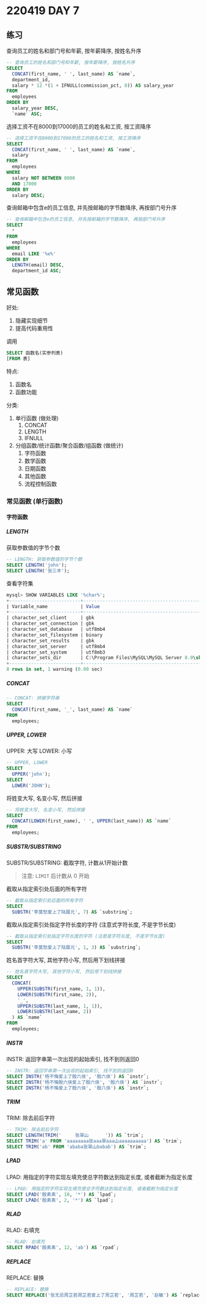 # 220419 DAY 7

## 练习

查询员工的姓名和部门号和年薪, 按年薪降序, 按姓名升序

```sql
-- 查询员工的姓名和部门号和年薪, 按年薪降序, 按姓名升序
SELECT
  CONCAT(first_name, ' ', last_name) AS `name`,
  department_id,
  salary * 12 *(1 + IFNULL(commission_pct, 0)) AS salary_year
FROM
  employees
ORDER BY
  salary_year DESC,
  `name` ASC;
```

选择工资不在8000到17000的员工的姓名和工资, 按工资降序

```sql
-- 选择工资不在8000到17000的员工的姓名和工资, 按工资降序
SELECT
  CONCAT(first_name, ' ', last_name) AS `name`,
  salary
FROM
  employees
WHERE
  salary NOT BETWEEN 8000
  AND 17000
ORDER BY
  salary DESC;
```

查询邮箱中包含e的员工信息, 并先按邮箱的字节数降序, 再按部门号升序

```sql
-- 查询邮箱中包含e的员工信息, 并先按邮箱的字节数降序, 再按部门号升序
SELECT
  *
FROM
  employees
WHERE
  email LIKE '%e%'
ORDER BY
  LENGTH(email) DESC,
  department_id ASC;
```

## 常见函数

好处: 

1. 隐藏实现细节
2. 提高代码重用性

调用

```sql
SELECT 函数名(实参列表)
[FROM 表]
```

特点: 

1. 函数名
2. 函数功能

分类: 

1. 单行函数 (做处理)
	1. CONCAT
	2. LENGTH
	3. IFNULL
2. 分组函数/统计函数/聚合函数/组函数 (做统计)
	1. 字符函数
	2. 数学函数
	3. 日期函数
	4. 其他函数
	5. 流程控制函数


### 常见函数 (单行函数)

#### 字符函数

##### LENGTH

获取参数值的字节个数

```sql
-- LENGTH: 获取参数值的字节个数
SELECT LENGTH('john');
SELECT LENGTH('张三丰');
```

查看字符集

```sql
mysql> SHOW VARIABLES LIKE '%char%';
+--------------------------+---------------------------------------------------------+
| Variable_name            | Value                                                   |
+--------------------------+---------------------------------------------------------+
| character_set_client     | gbk                                                     |
| character_set_connection | gbk                                                     |
| character_set_database   | utf8mb4                                                 |
| character_set_filesystem | binary                                                  |
| character_set_results    | gbk                                                     |
| character_set_server     | utf8mb4                                                 |
| character_set_system     | utf8mb3                                                 |
| character_sets_dir       | C:\Program Files\MySQL\MySQL Server 8.0\share\charsets\ |
+--------------------------+---------------------------------------------------------+
8 rows in set, 1 warning (0.00 sec)
```


##### CONCAT

```sql
-- CONCAT: 拼接字符串
SELECT
  CONCAT(first_name, '_', last_name) AS `name`
FROM
  employees;
```

##### UPPER, LOWER

UPPER: 大写
LOWER: 小写

```sql
-- UPPER, LOWER
SELECT
  UPPER('john');
SELECT
  LOWER('JOHN');
```

将姓变大写, 名变小写, 然后拼接

```sql
-- 将姓变大写, 名变小写, 然后拼接
SELECT
  CONCAT(LOWER(first_name), ' ', UPPER(last_name)) AS `name`
FROM
  employees;
```

##### SUBSTR/SUBSTRING

SUBSTR/SUBSTRING: 截取字符, 计数从1开始计数

> 注意: `LIMIT` 后计数从 0 开始


截取从指定索引处后面的所有字符

```sql
-- 截取从指定索引处后面的所有字符
SELECT
  SUBSTR('李莫愁爱上了陆展元', 7) AS `substring`;
```

截取从指定索引处指定字符长度的字符 (注意式字符长度, 不是字节长度)

```sql
-- 截取从指定索引处指定字符长度的字符 (注意是字符长度, 不是字节长度)
SELECT
  SUBSTR('李莫愁爱上了陆展元', 1, 3) AS `substring`;
```

姓名首字符大写, 其他字符小写, 然后用下划线拼接

```sql
-- 姓名首字符大写, 其他字符小写, 然后用下划线拼接
SELECT
  CONCAT(
    UPPER(SUBSTR(first_name, 1, 1)),
    LOWER(SUBSTR(first_name, 2)),
    '_',
    UPPER(SUBSTR(last_name, 1, 1)),
    LOWER(SUBSTR(last_name, 2))
  ) AS `name`
FROM
  employees;
```

##### INSTR

INSTR: 返回字串第一次出现的起始索引, 找不到则返回0

```sql
-- INSTR: 返回字串第一次出现的起始索引, 找不到则返回0
SELECT INSTR('杨不悔爱上了殷六侠', '殷六侠') AS `instr`;
SELECT INSTR('杨不悔殷六侠爱上了殷六侠', '殷六侠') AS `instr`;
SELECT INSTR('杨不悔爱上了殷六侠', '殷八侠') AS `instr`;
```

##### TRIM

TRIM: 除去前后字符

```sql
-- TRIM: 除去前后字符
SELECT LENGTH(TRIM('     张翠山      ')) AS `trim`;
SELECT TRIM('a' FROM 'aaaaaaaa张aaa翠aaa山aaaaaaaaaa') AS `trim`;
SELECT TRIM('ab' FROM 'ababa张翠山babab') AS `trim`;
```

##### LPAD

LPAD: 用指定的字符实现左填充使总字符数达到指定长度, 或者截断为指定长度

```sql
-- LPAD: 用指定的字符实现左填充使总字符数达到指定长度, 或者截断为指定长度
SELECT LPAD('殷素素', 10, '*') AS `lpad`;
SELECT LPAD('殷素素', 2, '*') AS `lpad`;
```

##### RLAD

RLAD: 右填充

```sql
-- RLAD: 右填充
SELECT RPAD('殷素素', 12, 'ab') AS `rpad`;
```

##### REPLACE

REPLACE: 替换

```sql
-- REPLACE: 替换
SELECT REPLACE('张无忌周芷若周芷若爱上了周芷若', '周芷若', '赵敏') AS `replace`;
```

